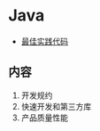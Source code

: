 # Java
* [最佳实践代码](https://github.com/andrewwang79/java.practice.git)

## 内容
1. 开发规约
1. 快速开发和第三方库
1. 产品质量性能
